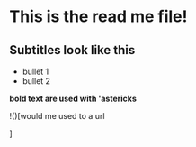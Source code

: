 # This is the read me file!

## Subtitles look like this

- bullet 1 
- bullet 2


**bold text are used with 'astericks** 

!()[would me used to a url

]